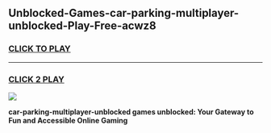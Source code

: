 
## Unblocked-Games-car-parking-multiplayer-unblocked-Play-Free-acwz8
<h3>
<a href="https://premium76.site?title=car-parking-multiplayer-unblocked&ref=21A">CLICK TO PLAY</a></h3>
<hr>

<h3>
<a href="https://premium76.site?title=car-parking-multiplayer-unblocked&ref=21A">CLICK 2 PLAY</a>
  
</h3>

<a href="https://premium76.site?title=car-parking-multiplayer-unblocked&ref=21A"><img src="https://clearcache.store/games.png"></a>


**car-parking-multiplayer-unblocked games unblocked: Your Gateway to Fun and Accessible Online Gaming**
